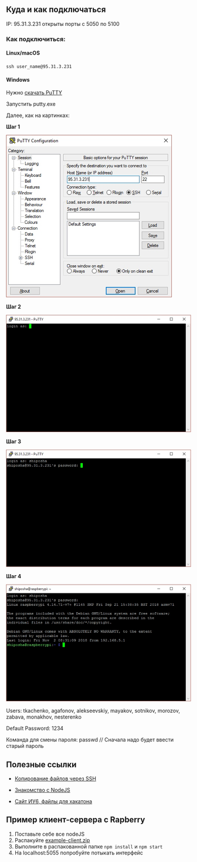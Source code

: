 ## Куда и как подключаться

IP: 95.31.3.231 открыты порты c 5050 по 5100

### Как подключиться: 
#### Linux/macOS
`ssh user_name@95.31.3.231`

#### Windows
Нужно [скачать PuTTY](https://www.chiark.greenend.org.uk/~sgtatham/putty/latest.html)

Запустить putty.exe

Далее, как на картинках:

**Шаг 1**

![Шаг 1](assets/putty-example/step1.jpg)

**Шаг 2**

![Шаг 2](assets/putty-example/step2.jpg)


**Шаг 3**

![Шаг 3](assets/putty-example/step3.jpg)

**Шаг 4**

![Шаг 4](assets/putty-example/step4.jpg)


Users:
tkachenko, agafonov, alekseevskiy, mayakov, sotnikov, morozov, zabava, monakhov, nesterenko

Default Password:
1234

Команда для смены пароля: passwd    // Сначала надо будет ввести старый пароль  

## Полезные ссылки

- [Копирование файлов через SSH](https://www.shellhacks.com/ru/copy-files-ssh-10-examples/)

- [Знакомство с NodeJS](https://proglib.io/p/beginners-guide-to-node-js/)

- [Сайт ИУ6, файлы для хакатона](http://e-learning.bmstu.ru/moodle/course/view.php?id=122)

## Пример клиент-сервера с Rapberry

1. Поставьте себе все nodeJS
2. Распакуйте [example-client.zip](https://github.com/Ownhack/Ownhack.github.io/blob/master/assets/example-client.zip?raw=true)
3. Выполните в распакованной папке `npm install` и `npm start`
4. На localhost:5055 попробуйте потыкать интерфейс

